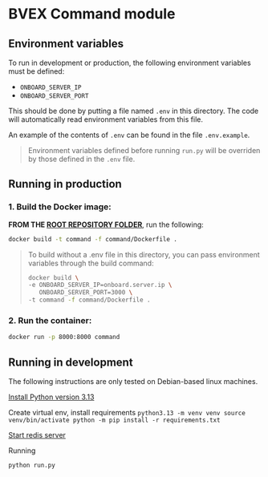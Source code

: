 # BVEX Command module

## Environment variables
To run in development or production, the following environment variables must be defined:
- `ONBOARD_SERVER_IP`
- `ONBOARD_SERVER_PORT`

This should be done by putting a file named `.env` in this directory. The code will automatically read environment variables from this file.

An example of the contents of `.env` can be found in the file `.env.example`.

> Environment variables defined before running `run.py` will be overriden by those defined in the `.env` file.

## Running in production

### 1. Build the Docker image:
**FROM THE [ROOT REPOSITORY FOLDER](../)**, run the following:
```bash
docker build -t command -f command/Dockerfile .
```
> To build without a .env file in this directory, you can pass environment
> variables through the build command:
> ```bash
> docker build \
> -e ONBOARD_SERVER_IP=onboard.server.ip \
>    ONBOARD_SERVER_PORT=3000 \
> -t command -f command/Dockerfile .
> ```
### 2. Run the container:
```bash
docker run -p 8000:8000 command
```

## Running in development
The following instructions are only tested on Debian-based linux machines.

[Install Python version 3.13](../python-instructions.md)

Create virtual env, install requirements
`python3.13 -m venv venv
source venv/bin/activate
python -m pip install -r requirements.txt
`

[Start redis server](../redis-instructions.md)

Running
```bash
python run.py
```